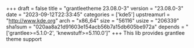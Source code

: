 +++
draft = false
title = "grantleetheme 23.08.0-3"
version = "23.08.0-3"
date = "2023-09-12T22:33:45"
categories = ['kde5']
upstreamurl = "http://www.kde.org"
arch = "x86_64"
size = "56116"
usize = "206339"
sha1sum = "020aa8a21d91603e154acb56b7a15db605be972a"
depends = "['grantlee>=5.1.0-2', 'knewstuff>=5.110.0']"
+++
This lib provides grantlee theme support